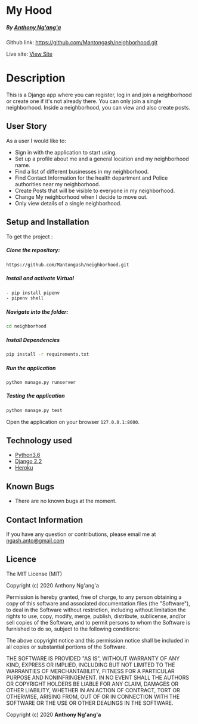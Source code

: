 # My Hood

##### By [Anthony Ng'ang'a](https://github.com/Mantongash)

Github link: https://github.com/Mantongash/neighborhood.git 

Live site: [View Site]( https://antohood.herokuapp.com/)
  
# Description  
This is a Django app where you can register, log in and join a neighborhood or create one if it's not already there. You can only join a single neighborhood. Inside a neighborhood, you can view and also create posts.

 
## User Story  
As a user I would like to:
* Sign in with the application to start using.
* Set up a profile about me and a general location and my neighborhood name.
* Find a list of different businesses in my neighborhood.
* Find Contact Information for the health department and Police authorities near my neighborhood.
* Create Posts that will be visible to everyone in my neighborhood.
* Change My neighborhood when I decide to move out.
* Only view details of a single neighborhood.  
  

  
## Setup and Installation  
To get the project : 
  
##### Clone the repository:  
 ```bash 
 https://github.com/Mantongash/neighborhood.git 
```

##### Install and activate Virtual  
 ```bash 
- pip install pipenv 
- pipenv shell
```  


##### Navigate into the folder:
 ```bash 
cd neighborhood
```

##### Install Dependencies  
 ```bash 
 pip install -r requirements.txt 
```  

##### Run the application  
 ```bash 
 python manage.py runserver 
``` 
##### Testing the application  
 ```bash 
 python manage.py test 
```
Open the application on your browser `127.0.0.1:8000`.  
 
 
 
## Technology used  
  
* [Python3.6](https://www.python.org/)  
* [Django 2.2](https://docs.djangoproject.com/en/1.1/)  
* [Heroku](https://heroku.com)  
  
  
## Known Bugs  
* There are no known bugs at the moment.
  
## Contact Information   
If you have any question or contributions, please email me at ngash.anto@gmail.com 

## Licence
The MIT License (MIT)

Copyright (c) 2020 Anthony Ng'ang'a

Permission is hereby granted, free of charge, to any person obtaining a copy of this software and associated documentation files (the "Software"), to deal in the Software without restriction, including without limitation the rights to use, copy, modify, merge, publish, distribute, sublicense, and/or sell copies of the Software, and to permit persons to whom the Software is furnished to do so, subject to the following conditions:

The above copyright notice and this permission notice shall be included in all copies or substantial portions of the Software.

THE SOFTWARE IS PROVIDED "AS IS", WITHOUT WARRANTY OF ANY KIND, EXPRESS OR IMPLIED, INCLUDING BUT NOT LIMITED TO THE WARRANTIES OF MERCHANTABILITY, FITNESS FOR A PARTICULAR PURPOSE AND NONINFRINGEMENT. IN NO EVENT SHALL THE AUTHORS OR COPYRIGHT HOLDERS BE LIABLE FOR ANY CLAIM, DAMAGES OR OTHER LIABILITY, WHETHER IN AN ACTION OF CONTRACT, TORT OR OTHERWISE, ARISING FROM, OUT OF OR IN CONNECTION WITH THE SOFTWARE OR THE USE OR OTHER DEALINGS IN THE SOFTWARE.
  


 Copyright (c) 2020 **Anthony Ng'ang'a** 